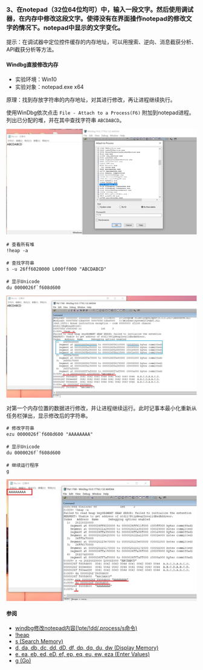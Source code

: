 ### 3、在notepad（32位64位均可）中，输入一段文字。然后使用调试器，在内存中修改这段文字。使得没有在界面操作notepad的修改文字的情况下。notepad中显示的文字变化。

提示：在调试器中定位控件缓存的内存地址，可以用搜索、逆向、消息截获分析、API截获分析等方法。

#### Windbg直接修改内存

- 实验环境：Win10
- 实验对象：notepad.exe x64

原理：找到存放字符串的内存地址，对其进行修改，再让进程继续执行。

使用WinDbg依次点击 `File - Attach to a Process(F6)` 附加到notepad进程。列出已分配的堆，并在其中查找字符串 `ABCDABCD`。

![](attach.png)

```
# 查看所有堆
!heap -a

# 查找字符串
s -u 26ff6020000 L000ff000 "ABCDABCD"

# 显示Unicode
du 0000026f`f608d600
```

![](attach.jpg)

对第一个内存位置的数据进行修改，并让进程继续运行。此时记事本最小化重新从任务栏弹出，显示修改后的字符串。

```
# 修改字符串
ezu 0000026f`f608d600 "AAAAAAAA"

# 显示Unicode
du 0000026f`f608d600

# 继续运行程序
g
```

![](ezu.jpg)

#### 参阅
- [windbg修改notepad内容(!pte/!dd/.process/s命令)](https://blog.csdn.net/lixiangminghate/article/details/53086667)
- [!heap](https://docs.microsoft.com/en-us/windows-hardware/drivers/debugger/-heap)
- [s (Search Memory)](https://docs.microsoft.com/en-us/windows-hardware/drivers/debugger/s--search-memory-)
- [d, da, db, dc, dd, dD, df, dp, dq, du, dw (Display Memory)](https://docs.microsoft.com/en-us/windows-hardware/drivers/debugger/d--da--db--dc--dd--dd--df--dp--dq--du--dw--dw--dyb--dyd--display-memor)
- [e, ea, eb, ed, eD, ef, ep, eq, eu, ew, eza (Enter Values)](https://docs.microsoft.com/en-us/windows-hardware/drivers/debugger/e--ea--eb--ed--ed--ef--ep--eq--eu--ew--eza--ezu--enter-values-)
- [g (Go)](https://docs.microsoft.com/en-us/windows-hardware/drivers/debugger/g--go-)